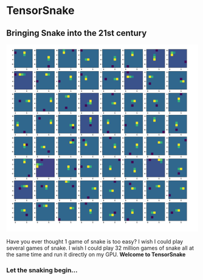 # TensorSnake

## Bringing Snake into the 21st century

![Snakes snakes snakes!](./snakes.png)

Have you ever thought 1 game of snake is too easy? I wish I could play several games of snake. I wish I could play 32 million games of snake all at the same time and run it directly on my GPU. **Welcome to TensorSnake**

### Let the snaking begin...
